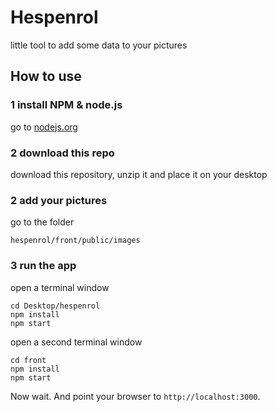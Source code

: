 
# Hespenrol

little tool to add some data to your pictures

## How to use

### 1 install NPM & node.js

go to 
[nodejs.org](https://nodejs.org/en/)

### 2 download this repo
download this repository, unzip it and place it on your desktop

### 2 add your pictures
go to the folder 

```
hespenrol/front/public/images
```

### 3 run the app
open a terminal window

```
cd Desktop/hespenrol
npm install
npm start
````
open a second terminal window
```
cd front
npm install
npm start
```

Now wait. And point your browser to `http://localhost:3000`.


